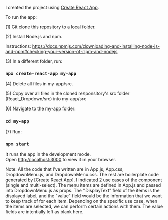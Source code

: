 I created the project using [Create React App](https://github.com/facebook/create-react-app).

To run the app:

(1) Git clone this repository to a local folder.

(2) Install Node.js and npm.

Instructions: https://docs.npmjs.com/downloading-and-installing-node-js-and-npm#checking-your-version-of-npm-and-nodejs

(3) In a different folder, run:

### `npx create-react-app my-app`

(4) Delete all files in my-app/src.

(5) Copy over all files in the cloned responsitory's src folder (React_Dropdown/src) into my-app/src 

(6) Navigate to the my-app folder:

### `cd my-app`

(7) Run:

### `npm start`

It runs the app in the development mode.\
Open [http://localhost:3000](http://localhost:3000) to view it in your browser.

Note: All the code that I've written are in App.js, App.css, DropdownMenu.js, and DropdownMenu.css. The rest are boilerplate code generated by [Create React App]. I indicated 2 use cases of the component (single and multi-select). The menu items are defined in App.js and passed into DropdownMenu.js as props. The "DisplayText" field of the items is the displayed label, and the "value" field would be the information that we want to keep track of for each item. Depending on the specific use case, when the items are selected, we can perform certain actions with them. The value fields are intentially left as blank here.
